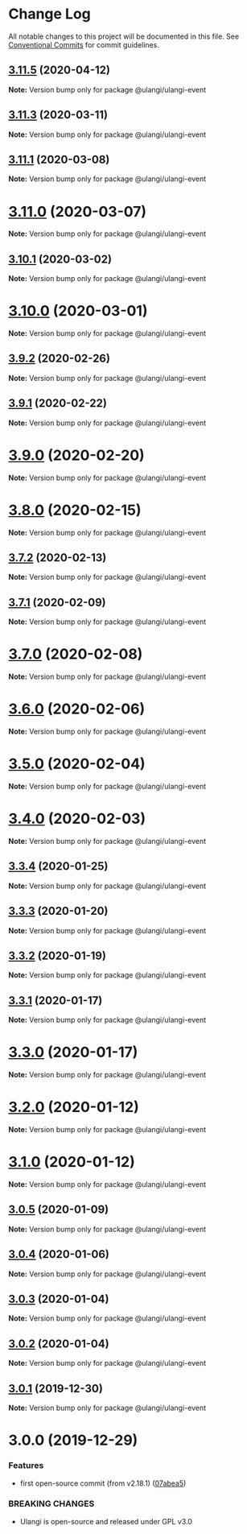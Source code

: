 # Change Log

All notable changes to this project will be documented in this file.
See [Conventional Commits](https://conventionalcommits.org) for commit guidelines.

## [3.11.5](https://github.com/ulangi/ulangi/compare/v3.11.4...v3.11.5) (2020-04-12)

**Note:** Version bump only for package @ulangi/ulangi-event





## [3.11.3](https://github.com/ulangi/ulangi/compare/v3.11.2...v3.11.3) (2020-03-11)

**Note:** Version bump only for package @ulangi/ulangi-event





## [3.11.1](https://github.com/ulangi/ulangi/compare/v3.11.0...v3.11.1) (2020-03-08)

**Note:** Version bump only for package @ulangi/ulangi-event





# [3.11.0](https://github.com/minhloi/ulangi/compare/v3.10.1...v3.11.0) (2020-03-07)

**Note:** Version bump only for package @ulangi/ulangi-event





## [3.10.1](https://github.com/minhloi/ulangi/compare/v3.10.0...v3.10.1) (2020-03-02)

**Note:** Version bump only for package @ulangi/ulangi-event





# [3.10.0](https://github.com/minhloi/ulangi/compare/v3.9.2...v3.10.0) (2020-03-01)

**Note:** Version bump only for package @ulangi/ulangi-event





## [3.9.2](https://github.com/minhloi/ulangi/compare/v3.9.1...v3.9.2) (2020-02-26)

**Note:** Version bump only for package @ulangi/ulangi-event





## [3.9.1](https://github.com/minhloi/ulangi/compare/v3.9.0...v3.9.1) (2020-02-22)

**Note:** Version bump only for package @ulangi/ulangi-event





# [3.9.0](https://github.com/minhloi/ulangi/compare/v3.8.0...v3.9.0) (2020-02-20)

**Note:** Version bump only for package @ulangi/ulangi-event





# [3.8.0](https://github.com/minhloi/ulangi/compare/v3.7.2...v3.8.0) (2020-02-15)

**Note:** Version bump only for package @ulangi/ulangi-event





## [3.7.2](https://github.com/minhloi/ulangi/compare/v3.7.1...v3.7.2) (2020-02-13)

**Note:** Version bump only for package @ulangi/ulangi-event





## [3.7.1](https://github.com/minhloi/ulangi/compare/v3.7.0...v3.7.1) (2020-02-09)

**Note:** Version bump only for package @ulangi/ulangi-event





# [3.7.0](https://github.com/minhloi/ulangi/compare/v3.6.0...v3.7.0) (2020-02-08)

**Note:** Version bump only for package @ulangi/ulangi-event





# [3.6.0](https://github.com/minhloi/ulangi/compare/v3.5.0...v3.6.0) (2020-02-06)

**Note:** Version bump only for package @ulangi/ulangi-event





# [3.5.0](https://github.com/minhloi/ulangi/compare/v3.4.0...v3.5.0) (2020-02-04)

**Note:** Version bump only for package @ulangi/ulangi-event





# [3.4.0](https://github.com/minhloi/ulangi/compare/v3.3.4...v3.4.0) (2020-02-03)

**Note:** Version bump only for package @ulangi/ulangi-event





## [3.3.4](https://github.com/minhloi/ulangi/compare/v3.3.3...v3.3.4) (2020-01-25)

**Note:** Version bump only for package @ulangi/ulangi-event





## [3.3.3](https://github.com/minhloi/ulangi/compare/v3.3.2...v3.3.3) (2020-01-20)

**Note:** Version bump only for package @ulangi/ulangi-event





## [3.3.2](https://github.com/minhloi/ulangi/compare/v3.3.1...v3.3.2) (2020-01-19)

**Note:** Version bump only for package @ulangi/ulangi-event





## [3.3.1](https://github.com/minhloi/ulangi/compare/v3.3.0...v3.3.1) (2020-01-17)

**Note:** Version bump only for package @ulangi/ulangi-event





# [3.3.0](https://github.com/minhloi/ulangi/compare/v3.2.0...v3.3.0) (2020-01-17)

**Note:** Version bump only for package @ulangi/ulangi-event





# [3.2.0](https://github.com/minhloi/ulangi/compare/v3.1.0...v3.2.0) (2020-01-12)

**Note:** Version bump only for package @ulangi/ulangi-event





# [3.1.0](https://github.com/minhloi/ulangi/compare/v3.0.5...v3.1.0) (2020-01-12)

**Note:** Version bump only for package @ulangi/ulangi-event





## [3.0.5](https://github.com/minhloi/ulangi/compare/v3.0.4...v3.0.5) (2020-01-09)

**Note:** Version bump only for package @ulangi/ulangi-event





## [3.0.4](https://github.com/minhloi/ulangi/compare/v3.0.3...v3.0.4) (2020-01-06)

**Note:** Version bump only for package @ulangi/ulangi-event





## [3.0.3](https://github.com/minhloi/ulangi/compare/v3.0.2...v3.0.3) (2020-01-04)

**Note:** Version bump only for package @ulangi/ulangi-event





## [3.0.2](https://github.com/minhloi/ulangi/compare/v3.0.1...v3.0.2) (2020-01-04)

**Note:** Version bump only for package @ulangi/ulangi-event





## [3.0.1](https://github.com/minhloi/ulangi/compare/v3.0.0...v3.0.1) (2019-12-30)

**Note:** Version bump only for package @ulangi/ulangi-event





# 3.0.0 (2019-12-29)


### Features

* first open-source commit (from v2.18.1) ([07abea5](https://github.com/minhloi/ulangi/commit/07abea5))


### BREAKING CHANGES

* Ulangi is open-source and released under GPL v3.0
